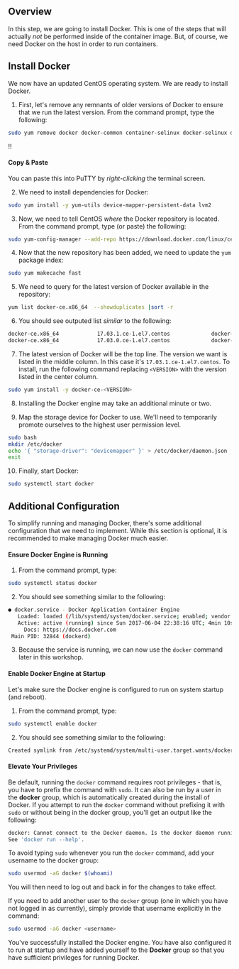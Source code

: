 ## Overview
In this step, we are going to install Docker. This is one of the steps that will actually _not_ be performed inside of the container image.  But, of course, we need Docker on the host in order to run containers.

## Install Docker
We now have an updated CentOS operating system.  We are ready to install Docker.

  1. First, let's remove any remnants of older versions of Docker to ensure that we run the latest version. From the command prompt, type the following:
  ```bash
  sudo yum remove docker docker-common container-selinux docker-selinux docker-engine
  ```  
!!<h4>Copy &amp; Paste</h4>You can paste this into PuTTY by <em>right-clicking</em> the terminal screen.

  2. We need to install dependencies for Docker:
  ```bash
  sudo yum install -y yum-utils device-mapper-persistent-data lvm2
  ```
  
  3. Now, we need to tell CentOS _where_ the Docker repository is located. From the command prompt, type (or paste) the following:
  ```bash
  sudo yum-config-manager --add-repo https://download.docker.com/linux/centos/docker-ce.repo
  ```

  4. Now that the new repository has been added, we need to update the `yum` package index:
  ```bash
  sudo yum makecache fast
  ```

  5. We need to query for the latest version of Docker available in the repository:
  ```bash
  yum list docker-ce.x86_64  --showduplicates |sort -r
  ```

  6. You should see outputed list _similar_ to the following:
  ```bash
  docker-ce.x86_64            17.03.1.ce-1.el7.centos             docker-ce-stable
  docker-ce.x86_64            17.03.0.ce-1.el7.centos             docker-ce-stable
  ```

  7. The latest version of Docker will be the top line.  The version we want is listed in the middle column. In this case it's `17.03.1.ce-1.el7.centos`. To install, run the following command replacing `<VERSION>` with the version listed in the center column.
  ```bash
  sudo yum install -y docker-ce-<VERSION>
  ```

  8. Installing the Docker engine may take an additional minute or two.

  9. Map the storage device for Docker to use. We'll need to temporarily promote ourselves to the highest user permission level.
  ```bash
  sudo bash
  mkdir /etc/docker
  echo '{ "storage-driver": "devicemapper" }' > /etc/docker/daemon.json
  exit
  ```

  10. Finally, start Docker:
  ```bash
  sudo systemctl start docker
  ```

## Additional Configuration
To simplify running and managing Docker, there's some additional configuration that we need to implement.  While this section is optional, it is recommended to make managing Docker much easier.

#### Ensure Docker Engine is Running

  1. From the command prompt, type:
  ```bash
  sudo systemctl status docker
  ```

  2. You should see something similar to the following:
  ```bash
  ● docker.service - Docker Application Container Engine
     Loaded: loaded (/lib/systemd/system/docker.service; enabled; vendor preset: enabled)
     Active: active (running) since Sun 2017-06-04 22:38:16 UTC; 4min 10s ago
       Docs: https://docs.docker.com
   Main PID: 32844 (dockerd)
  ```

  3. Because the service is running, we can now use the `docker` command later in this workshop.

#### Enable Docker Engine at Startup
Let's make sure the Docker engine is configured to run on system startup (and reboot).

  1. From the command prompt, type:
  ```bash
  sudo systemctl enable docker
  ```

  2. You should see something similar to the following:
  ```bash
  Created symlink from /etc/systemd/system/multi-user.target.wants/docker.service to /usr/lib/systemd/system/docker.service.
  ```

#### Elevate Your Privileges
Be default, running the `docker` command requires root privileges - that is, you have to prefix the command with `sudo`. It can also be run by a user in the **docker** group, which is automatically created during the install of Docker.  If you attempt to run the `docker` command without prefixing it with `sudo` or without being in the docker group, you'll get an output like the following:

```bash
docker: Cannot connect to the Docker daemon. Is the docker daemon running on this host?.
See 'docker run --help'.
```

To avoid typing `sudo` whenever you run the `docker` command, add your username to the docker group:

```bash
sudo usermod -aG docker $(whoami)
```

You will then need to log out and back in for the changes to take effect.

If you need to add another user to the `docker` group (one in which you have not logged in as currently), simply provide that username explicitly in the command:

```bash
sudo usermod -aG docker <username>
```

You've successfully installed the Docker engine.  You have also configured it to run at startup and have added yourself to the **Docker** group so that you have sufficient privileges for running Docker.